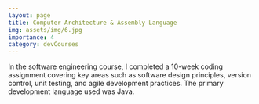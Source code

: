 ```yaml
---
layout: page
title: Computer Architecture & Assembly Language
img: assets/img/6.jpg
importance: 4
category: devCourses
---
```


In the software engineering course, I completed a 10-week coding assignment covering key areas such as software design principles, version control, unit testing, and agile development practices. The primary development language used was Java.
